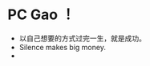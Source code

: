 #  PC Gao ！

* 以自己想要的方式过完一生，就是成功。  
* Silence makes big money.    
* 

<!---
Dream-gpc/Dream-gpc is a ✨ special ✨ repository because its `README.md` (this file) appears on your GitHub profile.
You can click the Preview link to take a look at your changes.
--->
